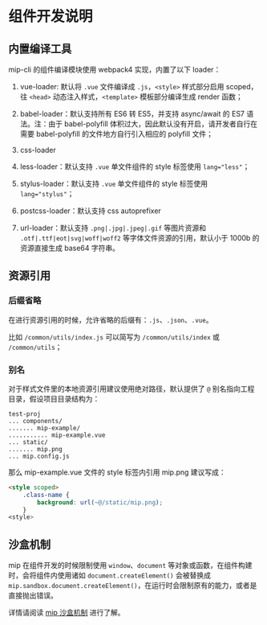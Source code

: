 # 组件开发说明

## 内置编译工具

mip-cli 的组件编译模块使用 webpack4 实现，内置了以下 loader：

1. vue-loader: 默认将 `.vue` 文件编译成 `.js`，`<style>` 样式部分启用 scoped，往 `<head>` 动态注入样式，`<template>` 模板部分编译生成 render 函数；

2. babel-loader：默认支持所有 ES6 转 ES5，并支持 async/await 的 ES7 语法。注：由于 babel-polyfill 体积过大，因此默认没有开启，请开发者自行在需要 babel-polyfill 的文件地方自行引入相应的 polyfill 文件；

3. css-loader

4. less-loader：默认支持 `.vue` 单文件组件的 style 标签使用 `lang="less"`；

5. stylus-loader：默认支持 `.vue` 单文件组件的 style 标签使用 `lang="stylus"`；

6. postcss-loader：默认支持 css autoprefixer

7. url-loader：默认支持 `.png|.jpg|.jpeg|.gif` 等图片资源和 `.otf|.ttf|eot|svg|woff|woff2` 等字体文件资源的引用，默认小于 1000b 的资源直接生成 base64 字符串。

## 资源引用

### 后缀省略

在进行资源引用的时候，允许省略的后缀有：`.js`、`.json`、`.vue`。

比如 `/common/utils/index.js` 可以简写为 `/common/utils/index` 或 `/common/utils`；

### 别名

对于样式文件里的本地资源引用建议使用绝对路径，默认提供了 `@` 别名指向工程目录，假设项目目录结构为：

```
test-proj
... components/
....... mip-example/
........... mip-example.vue
... static/
....... mip.png
... mip.config.js
```

那么 mip-example.vue 文件的 style 标签内引用 mip.png 建议写成：

```html
<style scoped>
    .class-name {
        background: url(~@/static/mip.png);
    }
<style>
```
## 沙盒机制

mip 在组件开发的时候限制使用 `window`、`document` 等对象或函数，在组件构建时，会将组件内使用诸如 `document.createElement()` 会被替换成 `mip.sandbox.document.createElement()`，在运行时会限制原有的能力，或者是直接抛出错误。

详情请阅读 [mip 沙盒机制](../util/sandbox.md) 进行了解。
